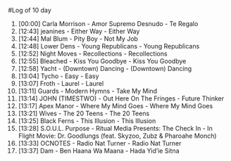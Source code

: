 #Log of 10 day

1. [00:00] Carla Morrison - Amor Supremo Desnudo - Te Regalo
1. [12:43] jeanines - Either Way - Either Way
1. [12:44] Mal Blum - Pity Boy - Not My Job
1. [12:48] Lower Dens - Young Republicans - Young Republicans
1. [12:52] Night Moves - Recollections - Recollections
1. [12:55] Bleached - Kiss You Goodbye - Kiss You Goodbye
1. [12:58] Yacht - (Downtown) Dancing - (Downtown) Dancing
1. [13:04] Tycho - Easy - Easy
1. [13:07] Froth - Laurel - Laurel
1. [13:11] Guards - Modern Hymns - Take My Mind
1. [13:14] JOHN (TIMESTWO) - Out Here On The Fringes - Future Thinker
1. [13:17] Apex Manor - Where My Mind Goes - Where My Mind Goes
1. [13:21] Wives - The 20 Teens - The 20 Teens
1. [13:25] Black Ferns - This Illusion - This Illusion
1. [13:28] S.O.U.L. Purpose - Ritual Media Presents: The Check In - In Flight Movie: Dr. Goodlungs (feat. Skyzoo, Zubz & Pharoahe Monch)
1. [13:33] OCNOTES - Radio Nat Turner - Radio Nat Turner
1. [13:37] Dam - Ben Haana Wa Maana - Hada Yid’ie Sitna
